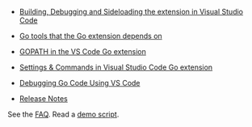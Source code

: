 - [Building, Debugging and Sideloading the extension in Visual Studio Code](https://github.com/Microsoft/vscode-go/wiki/Building,-Debugging-and-Sideloading-the-extension-in-Visual-Studio-Code)

- [Go tools that the Go extension depends on](https://github.com/Microsoft/vscode-go/wiki/Go-tools-that-the-Go-extension-depends-on)
- [GOPATH in the VS Code Go extension](https://github.com/Microsoft/vscode-go/wiki/GOPATH-in-the-VS-Code-Go-extension)
- [Settings & Commands in Visual Studio Code Go extension](https://github.com/Microsoft/vscode-go/wiki/Settings-for-Visual-Studio-Code-Go-extension) 
- [Debugging Go Code Using VS Code](https://github.com/Microsoft/vscode-go/wiki/Debugging-Go-code-using-VS-Code)
- [Release Notes](https://github.com/Microsoft/vscode-go/wiki/Release-Notes)


See the [FAQ](Usage-FAQ).
Read a [demo script](demo-script).